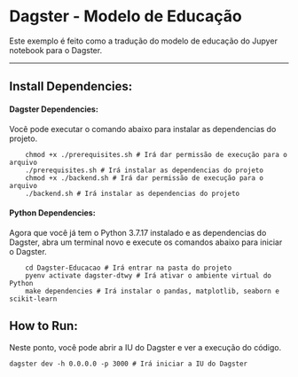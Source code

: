 # Dagster - Modelo de Educação

Este exemplo é feito como a tradução do modelo de educação do Jupyer notebook para o Dagster.

---

## Install Dependencies:
#### Dagster Dependencies:
Você pode executar o comando abaixo para instalar as dependencias do projeto.

```shell
	chmod +x ./prerequisites.sh # Irá dar permissão de execução para o arquivo
	./prerequisites.sh # Irá instalar as dependencias do projeto
	chmod +x ./backend.sh # Irá dar permissão de execução para o arquivo
	./backend.sh # Irá instalar as dependencias do projeto
```
#### Python Dependencies:
Agora que você já tem o Python 3.7.17 instalado e as dependencias do Dagster, abra um terminal novo e execute os comandos abaixo para iniciar o Dagster.

```shell
	cd Dagster-Educacao # Irá entrar na pasta do projeto
	pyenv activate dagster-dtwy # Irá ativar o ambiente virtual do Python
	make dependencies # Irá instalar o pandas, matplotlib, seaborn e scikit-learn
```

## How to Run:
Neste ponto, você pode abrir a IU do Dagster e ver a execução do código.
```shell
dagster dev -h 0.0.0.0 -p 3000 # Irá iniciar a IU do Dagster
```
